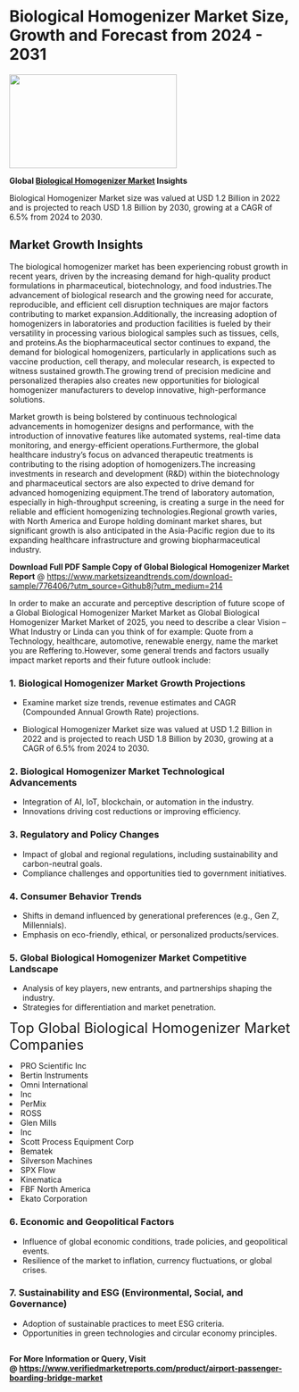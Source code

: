 <H1>Biological Homogenizer Market Size, Growth and Forecast from 2024 - 2031</H1><img class="aligncenter size-medium wp-image-584254" src="https://thirdeyenews.in/wp-content/uploads/2024/09/Global-Market-Research-300x168.jpeg" alt="" width="300" height="168" /><p><strong>Global&nbsp;<a href="https://www.marketsizeandtrends.com/download-sample/776406/?utm_source=Github8j?utm_medium=214">Biological Homogenizer Market</a> Insights</strong></p><p>Biological Homogenizer Market size was valued at USD 1.2 Billion in 2022 and is projected to reach USD 1.8 Billion by 2030, growing at a CAGR of 6.5% from 2024 to 2030.</p><p><h2>Market Growth Insights</h2> <p>The biological homogenizer market has been experiencing robust growth in recent years, driven by the increasing demand for high-quality product formulations in pharmaceutical, biotechnology, and food industries.The advancement of biological research and the growing need for accurate, reproducible, and efficient cell disruption techniques are major factors contributing to market expansion.Additionally, the increasing adoption of homogenizers in laboratories and production facilities is fueled by their versatility in processing various biological samples such as tissues, cells, and proteins.As the biopharmaceutical sector continues to expand, the demand for biological homogenizers, particularly in applications such as vaccine production, cell therapy, and molecular research, is expected to witness sustained growth.The growing trend of precision medicine and personalized therapies also creates new opportunities for biological homogenizer manufacturers to develop innovative, high-performance solutions.</p> <p>Market growth is being bolstered by continuous technological advancements in homogenizer designs and performance, with the introduction of innovative features like automated systems, real-time data monitoring, and energy-efficient operations.Furthermore, the global healthcare industry’s focus on advanced therapeutic treatments is contributing to the rising adoption of homogenizers.The increasing investments in research and development (R&D) within the biotechnology and pharmaceutical sectors are also expected to drive demand for advanced homogenizing equipment.The trend of laboratory automation, especially in high-throughput screening, is creating a surge in the need for reliable and efficient homogenizing technologies.Regional growth varies, with North America and Europe holding dominant market shares, but significant growth is also anticipated in the Asia-Pacific region due to its expanding healthcare infrastructure and growing biopharmaceutical industry.</p> <p><span class=""><strong>Download Full PDF Sample Copy of Global Biological Homogenizer Market Report</strong> @ <a href="https://www.marketsizeandtrends.com/download-sample/776406/?utm_source=Github8j?utm_medium=214" target="_blank">https://www.marketsizeandtrends.com/download-sample/776406/?utm_source=Github8j?utm_medium=214</a></span></p><p>In order to make an accurate and perceptive description of future scope of a Global&nbsp;Biological Homogenizer Market Market as Global&nbsp;Biological Homogenizer Market Market of 2025, you need to describe a clear Vision &ndash; What Industry or Linda can you think of for example: Quote from a Technology, healthcare, automotive, renewable energy, name the market you are Reffering to.However, some general trends and factors usually impact market reports and their future outlook include:</p><h3>1.&nbsp;<strong>Biological Homogenizer Market Growth Projections</strong></h3><ul><li>Examine market size trends, revenue estimates and CAGR (Compounded Annual Growth Rate) projections.</li><li><p>Biological Homogenizer Market size was valued at USD 1.2 Billion in 2022 and is projected to reach USD 1.8 Billion by 2030, growing at a CAGR of 6.5% from 2024 to 2030.</p></li></ul><h3>2.&nbsp;<strong>Biological Homogenizer Market Technological Advancements</strong></h3><ul><li>Integration of AI, IoT, blockchain, or automation in the industry.</li><li>Innovations driving cost reductions or improving efficiency.</li></ul><h3>3.&nbsp;<strong>Regulatory and Policy Changes</strong></h3><ul><li>Impact of global and regional regulations, including sustainability and carbon-neutral goals.</li><li>Compliance challenges and opportunities tied to government initiatives.</li></ul><h3>4.&nbsp;<strong>Consumer Behavior Trends</strong></h3><ul><li>Shifts in demand influenced by generational preferences (e.g., Gen Z, Millennials).</li><li>Emphasis on eco-friendly, ethical, or personalized products/services.</li></ul><h3>5.&nbsp;<strong>Global Biological Homogenizer Market Competitive Landscape</strong></h3><ul><li>Analysis of key players, new entrants, and partnerships shaping the industry.</li><li>Strategies for differentiation and market penetration.</li></ul><p data-pm-slice="1 1 []"><span style="color: inherit; font-family: inherit; font-size: 25px;">Top Global Biological Homogenizer Market Companies</span></p><div class="" data-test-id=""><p><li>PRO Scientific Inc</li><li> Bertin Instruments</li><li> Omni International</li><li> Inc</li><li> PerMix</li><li> ROSS</li><li> Glen Mills</li><li> Inc</li><li> Scott Process Equipment Corp</li><li> Bematek</li><li> Silverson Machines</li><li> SPX Flow</li><li> Kinematica</li><li> FBF North America</li><li> Ekato Corporation</li></p></div><h3>6.&nbsp;<strong>Economic and Geopolitical Factors</strong></h3><ul><li>Influence of global economic conditions, trade policies, and geopolitical events.</li><li>Resilience of the market to inflation, currency fluctuations, or global crises.</li></ul><h3>7.&nbsp;<strong>Sustainability and ESG (Environmental, Social, and Governance)</strong></h3><ul><li>Adoption of sustainable practices to meet ESG criteria.</li><li>Opportunities in green technologies and circular economy principles.</li></ul><h2><strong style="font-size: 14px;">For More Information or Query, Visit @&nbsp;</strong><a style="background-color: #ffffff; font-size: 14px;" href="https://www.marketsizeandtrends.com/report/biological-homogenizer-market/" target="_blank">https://www.verifiedmarketreports.com/product/airport-passenger-boarding-bridge-market</a></h2>